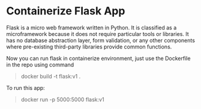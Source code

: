 # Containerize Flask App

Flask is a micro web framework written in Python. It is classified as a microframework because it does not require particular tools or libraries. It has no database abstraction layer, form validation, or any other components where pre-existing third-party libraries provide common functions. 

Now you can run flask in containerize environment, just use the Dockerfile in the repo using command

> docker build -t flask:v1 .


To run this app:

> docker run -p 5000:5000 flask:v1
